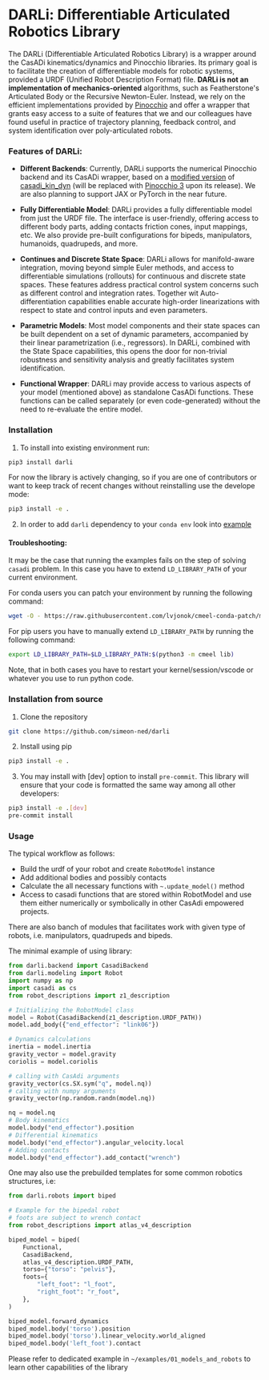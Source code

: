 # DARLi: Differentiable Articulated Robotics Library

The DARLi (Differentiable Articulated Robotics Library) is a wrapper around the CasADi kinematics/dynamics and Pinocchio libraries. Its primary goal is to facilitate the creation of differentiable models for robotic systems, provided a URDF (Unified Robot Description Format) file. **DARLi is not an implementation of mechanics-oriented** algorithms, such as Featherstone's Articulated Body or the Recursive Newton-Euler. Instead, we rely on the efficient implementations provided by [Pinocchio](https://github.com/stack-of-tasks/pinocchio/tree/master) and offer a wrapper that grants easy access to a suite of features that we and our colleagues have found useful in practice of trajectory planning, feedback control, and system identification over poly-articulated robots.

### Features of DARLi:

- **Different Backends**: Currently, DARLi supports the numerical Pinocchio backend and its CasADi wrapper, based on a [modified version](https://github.com/lvjonok/casadi_kin_dyn) of [casadi_kin_dyn](https://github.com/ADVRHumanoids/casadi_kin_dyn)  (will be replaced with [Pinocchio 3](https://github.com/stack-of-tasks/pinocchio/tree/pinocchio3-preview) upon its release). We are also planning to support JAX or PyTorch in the near future.

- **Fully Differentiable Model**: DARLi provides a fully differentiable model from just the URDF file. The interface is user-friendly, offering access to different body parts, adding contacts friction cones, input mappings, etc. We also provide pre-built configurations for bipeds, manipulators, humanoids, quadrupeds, and more.

- **Continues and Discrete State Space**: DARLi allows for manifold-aware integration, moving beyond simple Euler methods, and access to differentiable simulations (rollouts) for continuous and discrete state spaces. These features address practical control system concerns such as different control and integration rates. Together wit Auto-differentiation capabilities enable accurate high-order linearizations with respect to state and control inputs and even parameters.

- **Parametric Models**: Most model components and their state spaces can be built dependent on a set of dynamic parameters, accompanied by their linear parametrization (i.e., regressors). In DARLi, combined with the State Space capabilities, this opens the door for non-trivial robustness and sensitivity analysis and greatly facilitates system identification.

- **Functional Wrapper**: DARLi may provide access to various aspects of your model (mentioned above) as standalone CasADi functions. These functions can be called separately (or even code-generated) without the need to re-evaluate the entire model.


<!-- ### Description -->

### Installation

1. To install into existing environment run:

```bash
pip3 install darli
```

For now the library is actively changing, so if you are one of contributors or want to keep track of recent changes without reinstalling use the develope mode:

```bash
pip3 install -e .
```

2. In order to add `darli` dependency to your `conda env` look into [example](environment.yml)

#### Troubleshooting:

It may be the case that running the examples fails on the step of solving `casadi` problem. In this case you have to extend `LD_LIBRARY_PATH` of your current environment.

For conda users you can patch your environment by running the following command:

```bash
wget -O - https://raw.githubusercontent.com/lvjonok/cmeel-conda-patch/master/patch.sh | bash -s <conda env name>
```

For pip users you have to manually extend `LD_LIBRARY_PATH` by running the following command:

```bash
export LD_LIBRARY_PATH=$LD_LIBRARY_PATH:$(python3 -m cmeel lib)
```

Note, that in both cases you have to restart your kernel/session/vscode or whatever you use to run python code.

### Installation from source

1. Clone the repository

```bash
git clone https://github.com/simeon-ned/darli
```

2. Install using pip

```bash
pip3 install -e .
```

3. You may install with [dev] option to install `pre-commit`. This library will ensure that your code is formatted the same way among all other developers:

```bash
pip3 install -e .[dev]
pre-commit install
```

<!-- USING PIP -->
<!-- USING CONDA -->
<!-- TODO -->
<!-- TO RUN EXAMPLES RUN SUBMODULES INITIALIZATION -->

### Usage

The typical workflow as follows:

- Build the urdf of your robot and create `RobotModel` instance
- Add additional bodies and possibly contacts
- Calculate the all necessary functions with `~.update_model()` method
- Access to casadi functions that are stored within RobotModel and use them either numerically or symbolically in other CasAdi empowered projects.

There are also banch of modules that facilitates work with given type of robots, i.e. manipulators, quadrupeds and bipeds.

The minimal example of using library:

```python
from darli.backend import CasadiBackend
from darli.modeling import Robot
import numpy as np
import casadi as cs
from robot_descriptions import z1_description

# Initializing the RobotModel class
model = Robot(CasadiBackend(z1_description.URDF_PATH))
model.add_body({"end_effector": "link06"})

# Dynamics calculations
inertia = model.inertia
gravity_vector = model.gravity
coriolis = model.coriolis

# calling with CasAdi arguments
gravity_vector(cs.SX.sym("q", model.nq))
# calling with numpy arguments
gravity_vector(np.random.randn(model.nq))

nq = model.nq
# Body kinematics
model.body("end_effector").position
# Differential kinematics
model.body("end_effector").angular_velocity.local
# Adding contacts
model.body("end_effector").add_contact("wrench")

```

One may also use the prebuilded templates for some common robotics structures, i.e:

```python
from darli.robots import biped

# Example for the bipedal robot
# foots are subject to wrench contact
from robot_descriptions import atlas_v4_description

biped_model = biped(
    Functional,
    CasadiBackend,
    atlas_v4_description.URDF_PATH,
    torso={"torso": "pelvis"},
    foots={
        "left_foot": "l_foot",
        "right_foot": "r_foot",
    },
)

biped_model.forward_dynamics
biped_model.body('torso').position
biped_model.body('torso').linear_velocity.world_aligned
biped_model.body('left_foot').contact
```

Please refer to dedicated example in `~/examples/01_models_and_robots` to learn other capabilities of the library

<!-- ### Examples

The dedicated example  -->

<!-- ### Future Works -->
<!-- If you have suggestions for additional features that you believe would benefit the library and the community, please let us know. Alternatively, follow the process described in the contributing section. -->
